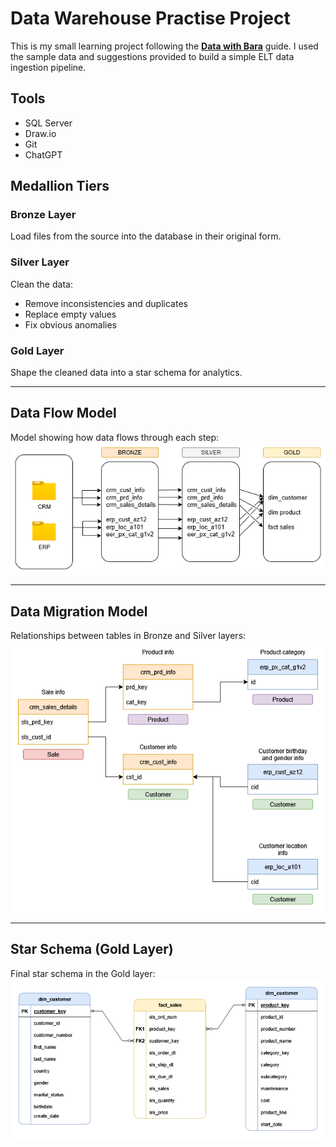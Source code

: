 # Data Warehouse Practise Project

This is my small learning project following the [**Data with Bara**](https://www.youtube.com/watch?v=9GVqKuTVANE&list=PLfLWR4F6Y8FPZvmJ8Il6kQO-o4TEo6sac) guide. I used the sample data and suggestions provided to build a simple ELT data ingestion pipeline. 

## Tools

- SQL Server  
- Draw.io  
- Git 
- ChatGPT

## Medallion Tiers

### Bronze Layer
Load files from the source into the database in their original form.

### Silver Layer
Clean the data:
- Remove inconsistencies and duplicates  
- Replace empty values  
- Fix obvious anomalies

### Gold Layer
Shape the cleaned data into a star schema for analytics.

---

## Data Flow Model

Model showing how data flows through each step:  
![alt text](doc/data_flow_model.png)

---

## Data Migration Model

Relationships between tables in Bronze and Silver layers:  
![Data Migration Model](doc/migration_model.png)

---

## Star Schema (Gold Layer)

Final star schema in the Gold layer:  
![Star Schema](doc/gold_star_schema.png)
